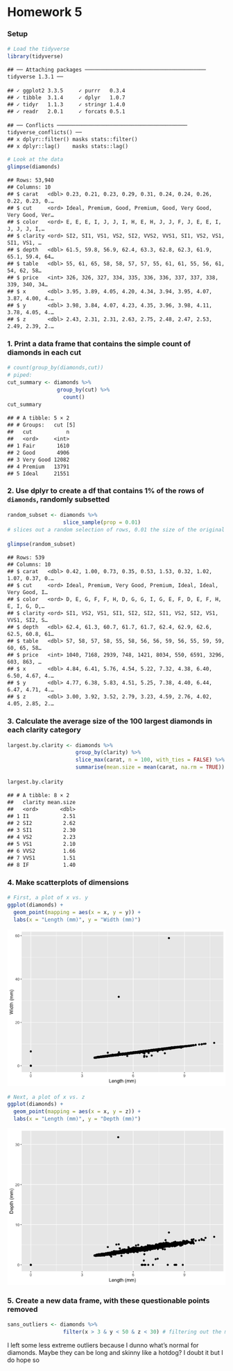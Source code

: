 Homework 5
================

### Setup

``` r
# Load the tidyverse
library(tidyverse) 
```

    ## ── Attaching packages ─────────────────────────────────────── tidyverse 1.3.1 ──

    ## ✓ ggplot2 3.3.5     ✓ purrr   0.3.4
    ## ✓ tibble  3.1.4     ✓ dplyr   1.0.7
    ## ✓ tidyr   1.1.3     ✓ stringr 1.4.0
    ## ✓ readr   2.0.1     ✓ forcats 0.5.1

    ## ── Conflicts ────────────────────────────────────────── tidyverse_conflicts() ──
    ## x dplyr::filter() masks stats::filter()
    ## x dplyr::lag()    masks stats::lag()

``` r
# Look at the data
glimpse(diamonds)
```

    ## Rows: 53,940
    ## Columns: 10
    ## $ carat   <dbl> 0.23, 0.21, 0.23, 0.29, 0.31, 0.24, 0.24, 0.26, 0.22, 0.23, 0.…
    ## $ cut     <ord> Ideal, Premium, Good, Premium, Good, Very Good, Very Good, Ver…
    ## $ color   <ord> E, E, E, I, J, J, I, H, E, H, J, J, F, J, E, E, I, J, J, J, I,…
    ## $ clarity <ord> SI2, SI1, VS1, VS2, SI2, VVS2, VVS1, SI1, VS2, VS1, SI1, VS1, …
    ## $ depth   <dbl> 61.5, 59.8, 56.9, 62.4, 63.3, 62.8, 62.3, 61.9, 65.1, 59.4, 64…
    ## $ table   <dbl> 55, 61, 65, 58, 58, 57, 57, 55, 61, 61, 55, 56, 61, 54, 62, 58…
    ## $ price   <int> 326, 326, 327, 334, 335, 336, 336, 337, 337, 338, 339, 340, 34…
    ## $ x       <dbl> 3.95, 3.89, 4.05, 4.20, 4.34, 3.94, 3.95, 4.07, 3.87, 4.00, 4.…
    ## $ y       <dbl> 3.98, 3.84, 4.07, 4.23, 4.35, 3.96, 3.98, 4.11, 3.78, 4.05, 4.…
    ## $ z       <dbl> 2.43, 2.31, 2.31, 2.63, 2.75, 2.48, 2.47, 2.53, 2.49, 2.39, 2.…

### 1. Print a data frame that contains the simple count of diamonds in each cut

``` r
# count(group_by(diamonds,cut))
# piped:
cut_summary <- diamonds %>%
                group_by(cut) %>%
                  count()
cut_summary
```

    ## # A tibble: 5 × 2
    ## # Groups:   cut [5]
    ##   cut           n
    ##   <ord>     <int>
    ## 1 Fair       1610
    ## 2 Good       4906
    ## 3 Very Good 12082
    ## 4 Premium   13791
    ## 5 Ideal     21551

### 2. Use dplyr to create a df that contains 1% of the rows of `diamonds`, randomly subsetted

``` r
random_subset <- diamonds %>%
                  slice_sample(prop = 0.01) 
# slices out a random selection of rows, 0.01 the size of the original data frame

glimpse(random_subset)
```

    ## Rows: 539
    ## Columns: 10
    ## $ carat   <dbl> 0.42, 1.00, 0.73, 0.35, 0.53, 1.53, 0.32, 1.02, 1.07, 0.37, 0.…
    ## $ cut     <ord> Ideal, Premium, Very Good, Premium, Ideal, Ideal, Very Good, I…
    ## $ color   <ord> D, E, G, F, F, H, D, G, G, I, G, E, F, D, E, F, H, E, I, G, D,…
    ## $ clarity <ord> SI1, VS2, VS1, SI1, SI2, SI2, SI1, VS2, SI2, VS1, VVS1, SI2, S…
    ## $ depth   <dbl> 62.4, 61.3, 60.7, 61.7, 61.7, 62.4, 62.9, 62.6, 62.5, 60.8, 61…
    ## $ table   <dbl> 57, 58, 57, 58, 55, 58, 56, 56, 59, 56, 55, 59, 59, 60, 65, 58…
    ## $ price   <int> 1040, 7168, 2939, 748, 1421, 8034, 550, 6591, 3296, 603, 863, …
    ## $ x       <dbl> 4.84, 6.41, 5.76, 4.54, 5.22, 7.32, 4.38, 6.40, 6.50, 4.67, 4.…
    ## $ y       <dbl> 4.77, 6.38, 5.83, 4.51, 5.25, 7.38, 4.40, 6.44, 6.47, 4.71, 4.…
    ## $ z       <dbl> 3.00, 3.92, 3.52, 2.79, 3.23, 4.59, 2.76, 4.02, 4.05, 2.85, 2.…

### 3. Calculate the average size of the 100 largest diamonds in each clarity category

``` r
largest.by.clarity <- diamonds %>%
                      group_by(clarity) %>%
                      slice_max(carat, n = 100, with_ties = FALSE) %>%  # takes the 100 top values by carat
                      summarise(mean.size = mean(carat, na.rm = TRUE))  # makes a summary df of average carats

largest.by.clarity
```

    ## # A tibble: 8 × 2
    ##   clarity mean.size
    ##   <ord>       <dbl>
    ## 1 I1           2.51
    ## 2 SI2          2.62
    ## 3 SI1          2.30
    ## 4 VS2          2.23
    ## 5 VS1          2.10
    ## 6 VVS2         1.66
    ## 7 VVS1         1.51
    ## 8 IF           1.40

### 4. Make scatterplots of dimensions

``` r
# First, a plot of x vs. y
ggplot(diamonds) +
  geom_point(mapping = aes(x = x, y = y)) +
  labs(x = "Length (mm)", y = "Width (mm)")
```

![](hw_5_files/figure-gfm/unnamed-chunk-5-1.png)<!-- -->

``` r
# Next, a plot of x vs. z
ggplot(diamonds) +
  geom_point(mapping = aes(x = x, y = z)) +
  labs(x = "Length (mm)", y = "Depth (mm)")
```

![](hw_5_files/figure-gfm/unnamed-chunk-5-2.png)<!-- -->

### 5. Create a new data frame, with these questionable points removed

``` r
sans_outliers <- diamonds %>%
                  filter(x > 3 & y < 50 & z < 30) # filtering out the most extreme outliers in the plots above
```

I left some less extreme outliers because I dunno what’s normal for
diamonds. Maybe they can be long and skinny like a hotdog? I doubt it
but I do hope so
